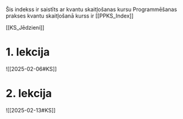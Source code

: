 Šis indekss ir saistīts ar kvantu skaitļošanas kursu
Programmēšanas prakses kvantu skaitļošanā kurss ir [[PPKS_Index]]

[[KS_Jēdzieni]]
# 1. lekcija
![[2025-02-06#KS]]

# 2. lekcija

![[2025-02-13#KS]]
